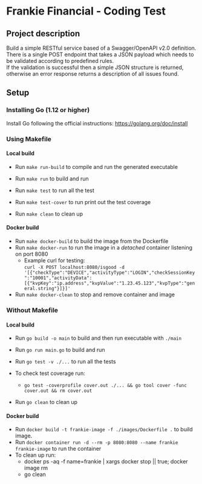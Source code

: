 # Frankie Financial - Coding Test

## Project description

Build a simple RESTful service based of a Swagger/OpenAPI v2.0 definition.<br>
There is a single POST endpoint that takes a JSON payload which needs to be validated
according to predefined rules.<br>
If the validation is successful then a simple JSON structure is returned, otherwise
an error response returns a description of all issues found.

## Setup

### Installing Go (1.12 or higher)

Install Go following the official instructions: https://golang.org/doc/install

### Using Makefile

#### Local build

* Run `make run-build` to compile and run the generated executable
* Run `make run` to build and run

* Run `make test` to run all the test
* Run `make test-cover` to run print out the test coverage

* Run `make clean` to clean up

#### Docker build

* Run `make docker-build` to build the image from the Dockerfile
* Run `make docker-run` to run the image in a _detached_ container listening on port 8080
  * Example curl for testing:<br>
    `curl -X POST localhost:8080/isgood -d '[{"checkType":"DEVICE","activityType":"LOGIN","checkSessionKey":"10001","activityData":[{"kvpKey":"ip.address","kvpValue":"1.23.45.123","kvpType":"general.string"}]}]'`
* Run `make docker-clean` to stop and remove container and image

### Without Makefile

#### Local build

* Run `go build -o main` to build and then run executable with `./main`
* Run `go run main.go` to build and run

* Run `go test -v ./...` to run all the tests
* To check test coverage run:
  * `go test -coverprofile cover.out ./... && go tool cover -func cover.out && rm cover.out`

* Run `go clean` to clean up

#### Docker build

* Run `docker build -t frankie-image -f ./images/Dockerfile .` to build image.
* Run `docker container run -d --rm -p 8080:8080 --name frankie frankie-image` to run the container
* To clean up run:
  * docker ps -aq -f name=frankie | xargs docker stop || true; docker image rm
  * go clean
